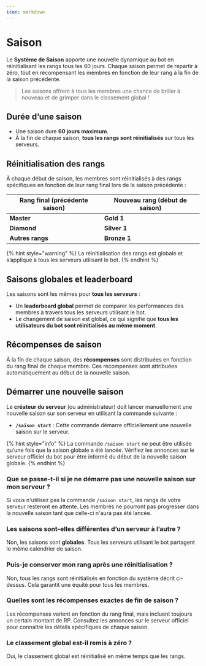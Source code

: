 ```yaml
---
icon: markdown
---
```


# Saison

Le **Système de Saison** apporte une nouvelle dynamique au bot en réinitialisant les rangs tous les 60 jours. Chaque saison permet de repartir à zéro, tout en récompensant les membres en fonction de leur rang à la fin de la saison précédente.

> Les saisons offrent à tous les membres une chance de briller à nouveau et de grimper dans le classement global !

## Durée d’une saison

* Une saison dure **60 jours maximum**.
* À la fin de chaque saison, **tous les rangs sont réinitialisés** sur tous les serveurs.

## Réinitialisation des rangs

À chaque début de saison, les membres sont réinitialisés à des rangs spécifiques en fonction de leur rang final lors de la saison précédente :

| Rang final (précédente saison) | Nouveau rang (début de saison) |
| ------------------------------ | ------------------------------ |
| **Master**                     | **Gold 1**                     |
| **Diamond**                    | **Silver 1**                   |
| **Autres rangs**               | **Bronze 1**                   |

{% hint style="warning" %}
La réinitialisation des rangs est globale et s’applique à tous les serveurs utilisant le bot.
{% endhint %}

## Saisons globales et leaderboard

Les saisons sont les mêmes pour **tous les serveurs** :

* Un **leaderboard global** permet de comparer les performances des membres à travers tous les serveurs utilisant le bot.
* Le changement de saison est global, ce qui signifie que **tous les utilisateurs du bot sont réinitialisés au même moment**.

## Récompenses de saison

À la fin de chaque saison, des **récompenses** sont distribuées en fonction du rang final de chaque membre. Ces récompenses sont attribuées automatiquement au début de la nouvelle saison.

## Démarrer une nouvelle saison

Le **créateur du serveur** (ou administrateur) doit lancer manuellement une nouvelle saison sur son serveur en utilisant la commande suivante :

* **`/saison start`** : Cette commande démarre officiellement une nouvelle saison sur le serveur.

{% hint style="info" %}
La commande `/saison start` ne peut être utilisée qu’une fois que la saison globale a été lancée. Vérifiez les annonces sur le serveur officiel du bot pour être informé du début de la nouvelle saison globale.
{% endhint %}

### **Que se passe-t-il si je ne démarre pas une nouvelle saison sur mon serveur ?**

Si vous n'utilisez pas la commande `/saison start`, les rangs de votre serveur resteront en attente. Les membres ne pourront pas progresser dans la nouvelle saison tant que celle-ci n'aura pas été lancée.

### **Les saisons sont-elles différentes d’un serveur à l’autre ?**

Non, les saisons sont **globales**. Tous les serveurs utilisant le bot partagent le même calendrier de saison.

### **Puis-je conserver mon rang après une réinitialisation ?**

Non, tous les rangs sont réinitialisés en fonction du système décrit ci-dessus. Cela garantit une équité pour tous les membres.

### **Quelles sont les récompenses exactes de fin de saison ?**

Les récompenses varient en fonction du rang final, mais incluent toujours un certain montant de RP. Consultez les annonces sur le serveur officiel pour connaître les détails spécifiques de chaque saison.

### **Le classement global est-il remis à zéro ?**

Oui, le classement global est réinitialisé en même temps que les rangs.
